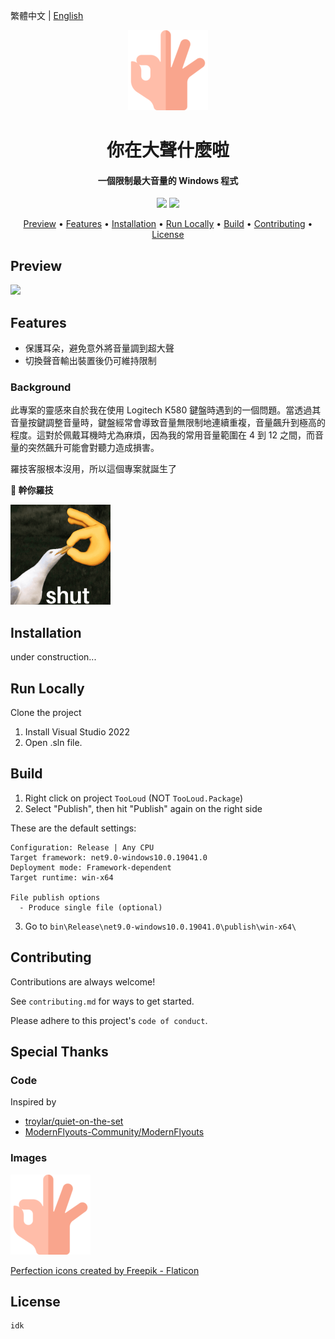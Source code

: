 繁體中文 | [English](README.zh-TW.md)

<div align="center">
  
<img src="assets/perfection-icon-by-freepik.png" width="128" height="128">

<h1>你在大聲什麼啦</h1>
<h4>
一個限制最大音量的 Windows 程式
</h4>

![](https://img.shields.io/badge/C%23-239120?style=flat&logo=unity&logoColor=white)
![](https://img.shields.io/badge/.NET-9.0-blueviolet?logo=dotnet)

<p align="center">
  <a href="#Preview">Preview</a> •
  <a href="#features">Features</a> •
  <a href="#installation">Installation</a> •
  <a href="#run-locally">Run Locally</a> •
  <a href="#build">Build</a> •
  <a href="#contributing">Contributing</a> •
  <a href="#license">License</a>
</p>
</div>

## Preview
![](https://fakeimg.pl/440x230/282828/eae0d0/?retina=1&text=PlACehOlDeR)

## Features

- 保護耳朵，避免意外將音量調到超大聲
- 切換聲音輸出裝置後仍可維持限制

### Background

此專案的靈感來自於我在使用 Logitech K580 鍵盤時遇到的一個問題。當透過其音量按鍵調整音量時，鍵盤經常會導致音量無限制地連續重複，音量飆升到極高的程度。這對於佩戴耳機時尤為麻煩，因為我的常用音量範圍在 4 到 12 之間，而音量的突然飆升可能會對聽力造成損害。

羅技客服根本沒用，所以這個專案就誕生了

**🖕 幹你羅技**

<img src="assets/shut-meme.png" width="160" height="160">

## Installation

under construction...

## Run Locally

Clone the project

1. Install Visual Studio 2022
2. Open .sln file.

## Build

1. Right click on project `TooLoud` (NOT `TooLoud.Package`)
2. Select "Publish", then hit "Publish" again on the right side

These are the default settings:

```
Configuration: Release | Any CPU
Target framework: net9.0-windows10.0.19041.0
Deployment mode: Framework-dependent
Target runtime: win-x64

File publish options
  - Produce single file (optional)
```

3. Go to `bin\Release\net9.0-windows10.0.19041.0\publish\win-x64\`

## Contributing

Contributions are always welcome!

See `contributing.md` for ways to get started.

Please adhere to this project's `code of conduct`.

## Special Thanks

### Code

Inspired by 

- [troylar/quiet-on-the-set](https://github.com/troylar/quiet-on-the-set)
- [ModernFlyouts-Community/ModernFlyouts](https://github.com/ModernFlyouts-Community/ModernFlyouts)

### Images

![](assets/perfection-icon-by-freepik.png)

[Perfection icons created by Freepik - Flaticon](https://www.flaticon.com/free-icons/perfection)

## License

```
idk
```
